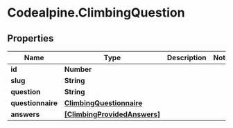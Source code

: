 # Codealpine.ClimbingQuestion

## Properties

Name | Type | Description | Notes
------------ | ------------- | ------------- | -------------
**id** | **Number** |  | 
**slug** | **String** |  | 
**question** | **String** |  | 
**questionnaire** | [**ClimbingQuestionnaire**](ClimbingQuestionnaire.md) |  | 
**answers** | [**[ClimbingProvidedAnswers]**](ClimbingProvidedAnswers.md) |  | 


